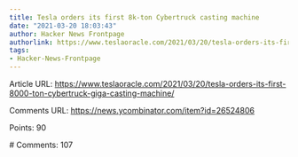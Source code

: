 ```yaml
---
title: Tesla orders its first 8k-ton Cybertruck casting machine
date: "2021-03-20 18:03:43"
author: Hacker News Frontpage
authorlink: https://www.teslaoracle.com/2021/03/20/tesla-orders-its-first-8000-ton-cybertruck-giga-casting-machine/
tags:
- Hacker-News-Frontpage
---
```


<p>Article URL: <a href="https://www.teslaoracle.com/2021/03/20/tesla-orders-its-first-8000-ton-cybertruck-giga-casting-machine/">https://www.teslaoracle.com/2021/03/20/tesla-orders-its-first-8000-ton-cybertruck-giga-casting-machine/</a></p>
<p>Comments URL: <a href="https://news.ycombinator.com/item?id=26524806">https://news.ycombinator.com/item?id=26524806</a></p>
<p>Points: 90</p>
<p># Comments: 107</p>
